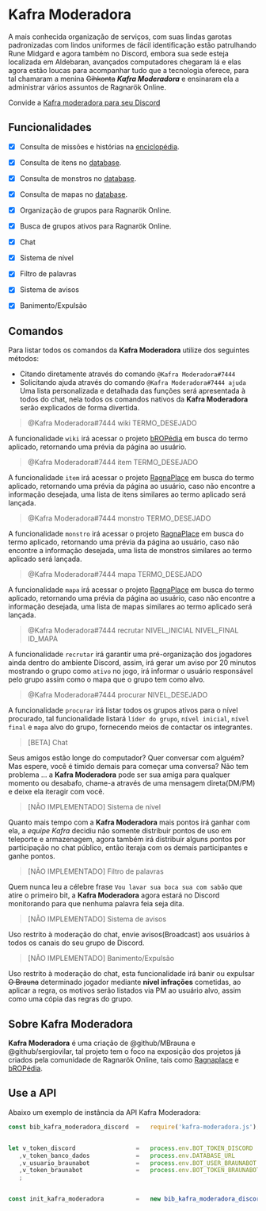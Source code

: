 # Kafra Moderadora


A mais conhecida organização de serviços, com suas lindas garotas padronizadas com lindos uniformes de fácil identificação estão patrulhando Rune Midgard e agora também no Discord, embora sua sede esteja localizada em Aldebaran, avançados computadores chegaram lá e elas agora estão loucas para acompanhar tudo que a tecnologia oferece, para tal chamaram a menina ~~Gihkonta~~ ***Kafra Moderadora*** e ensinaram ela a administrar vários assuntos de Ragnarök Online.

Convide a [Kafra moderadora para seu Discord](https://discordapp.com/oauth2/authorize?client_id=415645321071427615&scope=bot&permissions=2146958591)



## Funcionalidades
- [x] Consulta de missões e histórias na [enciclopédia](https://bropedia.net).
- [x] Consulta de itens no [database](https://pt.ragnaplace.com/bRO/item-categories).
- [x] Consulta de monstros no [database](https://pt.ragnaplace.com/bRO/mob-categories).
- [x] Consulta de mapas no [database](https://pt.ragnaplace.com/bRO/map-categories).
- [x] Organização de grupos para Ragnarök Online.
- [x] Busca de grupos ativos para Ragnarök Online.
- [x] Chat
- [x] Sistema de nível
- [x] Filtro de palavras
- [x] Sistema de avisos
- [x] Banimento/Expulsão




## Comandos
Para listar todos os comandos da **Kafra Moderadora** utilize dos seguintes métodos:
- Citando diretamente através do comando `@Kafra Moderadora#7444`
- Solicitando ajuda através do comando `@Kafra Moderadora#7444 ajuda`
Uma lista personalizada e detalhada das funções será apresentada à todos do chat, nela todos os comandos nativos da **Kafra Moderadora** serão explicados de forma divertida.

>@Kafra Moderadora#7444 wiki TERMO_DESEJADO

A funcionalidade `wiki` irá acessar o projeto [bROPédia](https://bropedia.net) em busca do termo aplicado, retornando uma prévia da página ao usuário.

>@Kafra Moderadora#7444 item TERMO_DESEJADO

A funcionalidade `item` irá acessar o projeto [RagnaPlace](https://pt.ragnaplace.com/bRO/item-categories) em busca do termo aplicado, retornando uma prévia da página ao usuário, caso não encontre a informação desejada, uma lista de itens similares ao termo aplicado será lançada.

>@Kafra Moderadora#7444 monstro TERMO_DESEJADO

A funcionalidade `monstro` irá acessar o projeto [RagnaPlace](https://pt.ragnaplace.com/bRO/mob-categories) em busca do termo aplicado, retornando uma prévia da página ao usuário, caso não encontre a informação desejada, uma lista de monstros similares ao termo aplicado será lançada.

>@Kafra Moderadora#7444 mapa TERMO_DESEJADO

A funcionalidade `mapa` irá acessar o projeto [RagnaPlace](https://pt.ragnaplace.com/bRO/mob-categories) em busca do termo aplicado, retornando uma prévia da página ao usuário, caso não encontre a informação desejada, uma lista de mapas similares ao termo aplicado será lançada.

>@Kafra Moderadora#7444 recrutar NIVEL_INICIAL NIVEL_FINAL ID_MAPA

A funcionalidade `recrutar` irá garantir uma pré-organização dos jogadores ainda dentro do ambiente Discord, assim, irá gerar um aviso por 20 minutos mostrando o grupo como `ativo` no jogo, irá informar o usuário responsável pelo grupo assim como o mapa que o grupo tem como alvo.

>@Kafra Moderadora#7444 procurar NIVEL_DESEJADO

A funcionalidade `procurar` irá listar todos os grupos ativos para o nível procurado, tal funcionalidade listará `líder do grupo`, `nível inicial`, `nível final` e `mapa` alvo do grupo, fornecendo meios de contactar os integrantes.

>[BETA] Chat

Seus amigos estão longe do computador? Quer conversar com alguém? Mas espere, você é tímido demais para começar uma conversa? Não tem problema ... a **Kafra Moderadora** pode ser sua amiga para qualquer momento ou desabafo, chame-a através de uma mensagem direta(DM/PM) e deixe ela iteragir com você.

>[NÃO IMPLEMENTADO] Sistema de nível

Quanto mais tempo com a **Kafra Moderadora** mais pontos irá ganhar com ela, a *equipe Kafra* decidiu não somente distribuir pontos de uso em teleporte e armazenagem, agora também irá distribuir alguns pontos por participação no chat público, então iteraja com os demais participantes e ganhe pontos.

>[NÃO IMPLEMENTADO] Filtro de palavras

Quem nunca leu a célebre frase `Vou lavar sua boca sua com sabão` que atire o primeiro bit, a **Kafra Moderadora** agora estará no Discord monitorando para que nenhuma palavra feia seja dita.

>[NÃO IMPLEMENTADO] Sistema de avisos

Uso restrito à moderação do chat, envie avisos(Broadcast) aos usuários à todos os canais do seu grupo de Discord.

>[NÃO IMPLEMENTADO] Banimento/Expulsão

Uso restrito à moderação do chat, esta funcionalidade irá banir ou expulsar ~~O Brauna~~ determinado jogador mediante **nível infrações** cometidas, ao aplicar a regra, os motivos serão listados via PM ao usuário alvo, assim como uma cópia das regras do grupo.




## Sobre Kafra Moderadora
**Kafra Moderadora** é uma criação de @github/MBrauna e @github/sergiovilar, tal projeto tem o foco na exposição dos projetos já criados pela comunidade de Ragnarök Online, tais como [Ragnaplace](https://pt.ragnaplace.com) e [bROPédia](https://bropedia.net).



## Use a API
Abaixo um exemplo de instância da API Kafra Moderadora:
```js
const bib_kafra_moderadora_discord  =   require('kafra-moderadora.js');


let v_token_discord                 =   process.env.BOT_TOKEN_DISCORD
   ,v_token_banco_dados             =   process.env.DATABASE_URL
   ,v_usuario_braunabot             =   process.env.BOT_USER_BRAUNABOT
   ,v_token_braunabot               =   process.env.BOT_TOKEN_BRAUNABOT
   ;


const init_kafra_moderadora         =   new bib_kafra_moderadora_discord(v_token_discord, v_token_banco_dados, v_usuario_braunabot, v_token_braunabot); 
```
